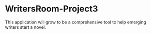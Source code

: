 # WritersRoom-Project3
This application will grow to be a comprehensive tool to help emerging writers start a novel. 
